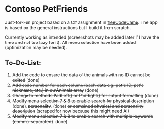 # Contoso PetFriends
Just-for-Fun project based on a C# assignment in [freeCodeCamp](https://www.freecodecamp.org/). The app is based on the general instructions but I build it from scratch.

Currently working as intended (screenshots may be added later if I have the time and not too lazy for it). All menu selection have been added (optimization may be needed).

## To-Do-List:
1. ~~Add the code to ensure the data of the animals with no ID cannot be edited~~ (done)
2. ~~Add code number for each column (each data e.g. pet's ID, pet's nickname, etc.) in ourAnimals array~~ (done)
3. ~~Change to methods PadLeft() or PadRight() for output formatting~~ (done)
4. ~~Modify menu selection 7 & 8 to enable search for~~ ~~physical description~~ (done), ~~personality~~, (done) ~~or combined physical and personality description~~ (scraped for now because this might need AI)
5. ~~Modify menu selection 7 & 8 to enable search with multiple keywords (comma-separated)~~ (done)